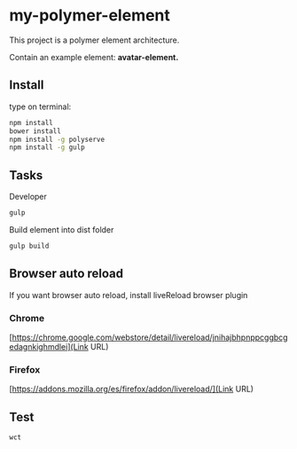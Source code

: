 # my-polymer-element #
This project is a polymer element architecture.

Contain an example element: **avatar-element.**

## Install
type on terminal:
```sh
npm install
bower install
npm install -g polyserve
npm install -g gulp
```

## Tasks
Developer
```sh
gulp
```

Build element into dist folder
```sh
gulp build
```

## Browser auto reload
If you want browser auto reload, install liveReload browser plugin

### Chrome ###
[https://chrome.google.com/webstore/detail/livereload/jnihajbhpnppcggbcgedagnkighmdlei](Link URL)
### Firefox ###
[https://addons.mozilla.org/es/firefox/addon/livereload/](Link URL)

## Test

```sh
wct
```